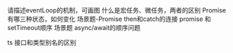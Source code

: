 请描述eventLoop的机制，可画图
什么是宏任务、微任务，两者的区别
Promise有哪三种状态，如何变化
场景题-Promise then和catch的连接
promise 和 setTimeout顺序
场景题 async/await的顺序问题



ts
接口和类型别名的区别
